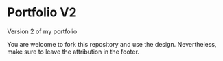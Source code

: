 # Portfolio V2
Version 2 of my portfolio

You are welcome to fork this repository and use the design. Nevertheless, make sure to leave the attribution in the footer.
